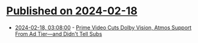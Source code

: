 # [Published on 2024-02-18](index.md)

* [2024-02-18, 03:08:00](https://soylentnews.org/article.pl?sid=24/02/17/159258&from=rss) - [Prime Video Cuts Dolby Vision, Atmos Support From Ad Tier—and Didn't Tell Subs](https://soylentnews.org/article.pl?sid=24/02/17/159258&from=rss)
